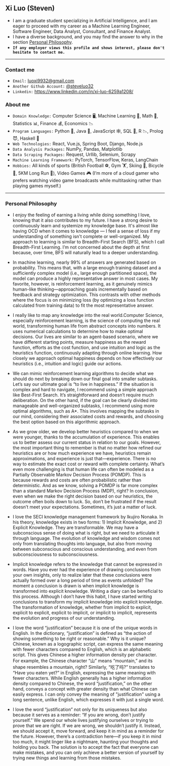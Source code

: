 ## Xi Luo (Steven)
- I am a graduate student specializing in Artificial Intelligence, and I am eager to proceed with my career as a Machine Learning Engineer, Software Engineer, Data Analyst, Consultant, and Finance Analyst.
- I have a diverse background, and you may find the answer to why in the section [Personal Philosophy](#personal-philosophy).
- **`If any employer views this profile and shows interest, please don't hesitate to contact me.`**

---
### Contact me
- `Email:` luoxi9932@gmail.com
- `Another Github Account:` [@steveluo32](https://github.com/steveluo32)  
- `Linkedin:` https://www.linkedin.com/in/xi-luo-6259a1208/

### About me
- `Domain Knowledge:` Computer Science 🖥️, Machine Learning 🤖, Math 🔢, Statistics 📊, Finance 💰, Economics 📉
- `Program Languages:` Python 🐍, Java 🌋, JavaScript 🕸️, SQL 💽, R 📉, Prolog 😈, Haskell 👻
- `Web Technologies:` React, Vue.js, Spring Boot, Django, Node.js
- `Data Analysis Packages:` NumPy, Pandas, Matplotlib
- `Data Scraping Packages:` Request, Urllib, Selenium, Scrapy
- `Machine Learning Framework:` PyTorch, TensorFlow, Keras, LangChain
- `Hobbies:` All kinds of sports (British Football ⚽️, Gym 🏋️, Skiing 🎿, Bicycle 🚴, 5KM Long Run 🏃), Video Games 🎮 (I’m more of a cloud gamer who prefers watching video game broadcasts while multitasking rather than playing games myself.)

----
### Personal Philosophy

- I enjoy the feeling of earning a living while doing something I love, knowing that it also contributes to my future. I have a strong desire to continuously learn and systemize my knowledge base. 
It's almost like having OCD when it comes to knowledge — I feel a sense of loss if my understanding of something isn't complete or well-organized. My approach to learning is similar to Breadth-First Search (BFS), which I call Breadth-First Learning. I’m not concerned about the depth at first because, over time, BFS will naturally lead to a deeper understanding. 
- In machine learning, nearly 99% of answers are generated based on probability. 
This means that, with a large enough training dataset and a sufficiently complex model (i.e., large enough partitioned space), the model can produce a highly representative answer in most cases. 
My favorite, however, is reinforcement learning, as it genuinely mimics human-like thinking—approaching goals incrementally based on feedback and strategy optimization. This contrasts with other methods where the focus is on minimizing loss (by optimizing a loss function calculated from training data) to fit the most representative answer.
- I really like to map any knowledge into the real world.Computer Science, especially reinforcement learning, is the science of computing the real world, transforming human life from abstract concepts into numbers. It uses numerical calculations to determine how to make optimal decisions.
Our lives are similar to an agent-based scenario, where we have different starting points, measure happiness as the reward function, efforts as the cost function, and use intuition and logic as the heuristics function, continuously adapting through online learning.
How closely we approach optimal happiness depends on how effectively our heuristics (i.e., intuition and logic) guide our actions. 
- We can mimic reinforcement learning algorithms to decide what we should do next by breaking down our final goal into smaller subtasks. Let’s say our ultimate goal is “to live in happiness.” If the situation is complex and hard to navigate, I recommend using a simple approach like Best-First Search. It’s straightforward and doesn’t require much deliberation. On the other hand, if the goal can be clearly divided into manageable and well-organized subtasks, I recommend using more optimal algorithms, such as A*. This involves mapping the subtasks in our mind, considering their associated costs and rewards, and choosing the best option based on this algorithmic approach.

- As we grow older, we develop better heuristics compared to when we were younger, thanks to the accumulation of experience. This enables us to better assess our current status in relation to our goals. However, the most important thing to remember is that no matter how refined our heuristics are or how much experience we have, heuristics remain approximations, and experience is just that—experience. There is no way to estimate the exact cost or reward with complete certainty. What’s even more challenging is that human life can often be modeled as a Partially Observable Markov Decision Process (POMDP). This is because rewards and costs are often probabilistic rather than deterministic. And as we know, solving a POMDP is far more complex than a standard Markov Decision Process (MDP), right? In conclusion, even when we make the right decision based on our heuristics, the outcome often boils down to luck. So, don’t be frustrated if the result doesn’t meet your expectations. Sometimes, it’s just a matter of luck.
-  I love the SECI knowledge management framework by Ikujiro Nonaka. In his theory, knowledge exists in two forms: 1) Implicit Knowledge, and 2) Explicit Knowledge. They are transformable. We may have a subconscious sense of doing what is right, but we need to articulate it through language.
The evolution of knowledge and wisdom comes not only from translating thoughts into language, but also from moving between subconscious and conscious understanding, and even from subconsciousness to subconsciousness.
- Implicit knowledge refers to the knowledge that cannot be expressed in words. Have you ever had the experience of drawing conclusions from your own insights, only to realize later that these conclusions were actually formed over a long period of time as events unfolded? The moment a conclusion is drawn is when implicit knowledge is transformed into explicit knowledge. Writing a diary can be beneficial to this process. Although I don’t have this habit, I have started writing conclusions to transform my implicit knowledge into explicit knowledge. The transformation of knowledge, whether from implicit to explicit, explicit to explicit, explicit to implicit, or implicit to implicit, represents the evolution and progress of our understanding.
- I love the word “justification” because it is one of the unique words in English. In the dictionary, “justification” is defined as “the action of showing something to be right or reasonable.” Why is it unique? Chinese, known as a logographic script, can express the same meaning with fewer characters compared to English, which is an alphabetic script. This gives Chinese a higher information density per character. For example, the Chinese character “山” means “mountain,” and its shape resembles a mountain, right? Similarly, “吃了吗?” translates to “Have you eaten yet?” in English, expressing the same meaning with fewer characters. While English generally has a higher information density compared to Chinese, the word “justification,” on the other hand, conveys a concept with greater density than what Chinese can easily express. I can only convey the meaning of "justification" using a long sentence, unlike English, which expresses it with just a single word.
- I love the word “justification” not only for its uniqueness but also because it serves as a reminder: “If you are wrong, don’t justify yourself.” We spend our whole lives justifying ourselves or trying to prove that we are right. If we are wrong, we shouldn’t justify it. Instead, we should accept it, move forward, and keep it in mind as a reminder for the future. However, there’s a contradiction here—if you keep it in mind too much, it might linger like a nightmare, haunting your thoughts and holding you back. The solution is to accept the fact that everyone can make mistakes, and you can only achieve a better version of yourself by trying new things and learning from those mistakes.
